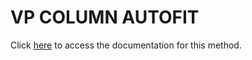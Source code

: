 <!---->
# VP COLUMN AUTOFIT

Click [here](https://developer.4d.com/docs/ViewPro/method-list#vp-column-autofit) to access the documentation for this method.

